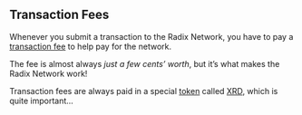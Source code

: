 ## Transaction Fees

Whenever you submit a transaction to the Radix Network, you have to pay a [transaction fee](?glossaryAnchor=transactionfee) to help pay for the network.

The fee is almost always _just a few cents’ worth_, but it’s what makes the Radix Network work!

Transaction fees are always paid in a special [token](?glossaryAnchor=tokens) called [XRD](?glossaryAnchor=xrd), which is quite important...
